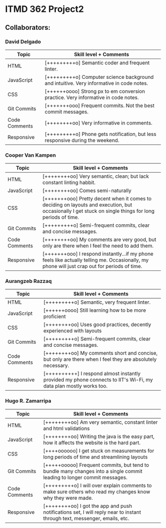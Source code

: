 # ITMD 362 Project2

## Collaborators:

### David Delgado
  Topic         | Skill level + Comments
  --------------|-----------------------
  HTML          | [+++++++++o] Semantic coder and frequent linter.  
  JavaScript    | [+++++++++o] Computer science background and intuitive.  Very informative in code notes.  
  CSS           | [++++++oooo] Strong px to em conversion practice.  Very informative in code notes.  
  Git Commits   | [+++++++ooo] Frequent commits.  Not the best commit messages.  
  Code Comments | [++++++++oo] Very informative in comments.  
  Responsive    | [+++++++++o] Phone gets notification, but less responsive during the weekend.  

### Cooper Van Kampen
  Topic         | Skill level + Comments
  --------------|-----------------------
  HTML          | [++++++++oo] Very semantic, clean; but lack constant linting habbit.  
  JavaScript    | [++++++++oo] Comes semi-naturally
  CSS           | [+++++++ooo] Pretty decent when it comes to deciding on layouts and execution, but occasionally I get stuck on single things for long periods of time.
  Git Commits   | [+++++++++o] Semi-frequent commits, clear and concise messages.
  Code Comments | [++++++++oo] My comments are very good, but only are there when I feel the need to add them.
  Responsive    | [+++++++ooo] I respond instantly...if my phone feels like actually telling me. Occasionally, my phone will just crap out for periods of time.
### Aurangzeb Razzaq
Topic         | Skill level + Comments
--------------|-----------------------
HTML          | [+++++++++o] Semantic, very frequent linter.
JavaScript    | [++++++oooo] Still learning how to be more proficient
CSS           | [++++++++oo] Uses good practices, decently experienced with layouts
Git Commits   | [+++++++++o] Semi-frequent commits, clear and concise messages.
Code Comments | [++++++++oo] My comments short and concise, but only are there when I feel they are absolutely necessary.
Responsive    | [++++++++++] I respond almost instantly provided my phone connects to IIT's Wi-Fi, my data plan mostly works too.
### Hugo R. Zamarripa
Topic         | Skill level + Comments
--------------|-----------------------
HTML          | [++++++++oo] Am very semantic, constant linter and html validations  
JavaScript    | [++++++++oo] Writing the java is the easy part, how it affects the website is the hard part.
CSS           | [++++oooooo] I get stuck on measurements for long periods of time and streamlining layouts
Git Commits   | [+++++ooooo] Frequent commits, but tend to bundle many changes into a single commit leading to longer commit messages.
Code Comments | [+++++++++o] I will over explain comments to make sure others who read my changes know why they were made.
Responsive    | [++++++++oo] I got the app and push notifications set, I will reply near to instant through text, messenger, emails, etc.
